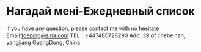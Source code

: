 # Нагадай мені-Ежедневный список
if you have any question, please contact me with no hesitate Email:fdeping@sina.com TEL：+447480728290 Add: 39 of chebeinan, yangjiang GuangDong, China
